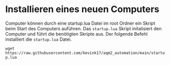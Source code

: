 # Installieren eines neuen Computers
Computer können durch eine startup.lua Datei im root Ordner ein Skript beim Start des Computers auführen. Das `startup.lua` Skript initalisiert den Computer und führt die benötigten Skripte aus. Der folgende Befehl installiert die `startup.lua` Datei.

`wget https://raw.githubusercontent.com/kevink17/aqm2_automation/main/startup.lua`